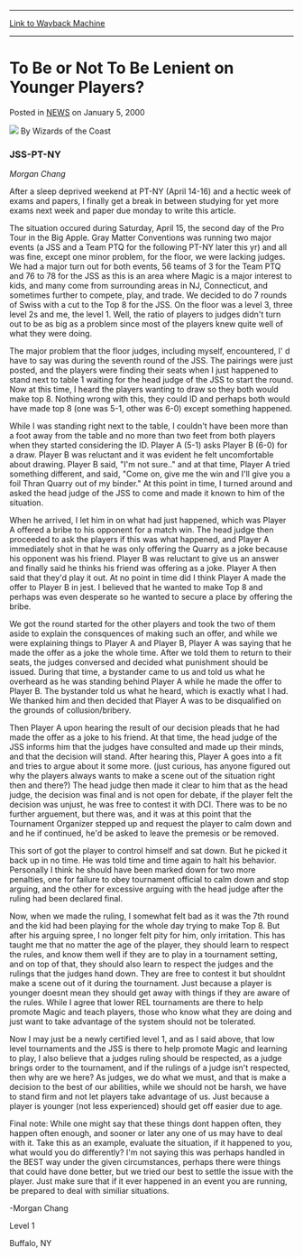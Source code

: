 
---
[Link to Wayback Machine](https://web.archive.org/web/20210501184741/https://magic.wizards.com/en/articles/archive/be-or-not-be-lenient-younger-players-2000-01-05)

[_metadata_:author]:- "Wizards of the Coast"
[_metadata_:description]:- "JSS-PT-NY Morgan Chang After a sleep deprived weekend at PT-NY (April 14-16) and a hectic week of exams and papers, I finally get a break in between studying for yet more exams next week and paper due monday to write this article. The situation occured during Saturday, April 15, the second day of the Pro Tour in the Big Apple. Gray Matter Conventions was running two major"
[_metadata_:generator]:- "Drupal 7 (http://drupal.org)"
[_metadata_:node]:- "938331"
[_metadata_:publish_date]:- "2000-01-05"
[_metadata_:source]:- "div-main-content"
[_metadata_:title]:- "To Be or Not To Be Lenient on Younger Players?"
[_metadata_:wayback_capture_timestamp]:- "2021-05-01 18:47:41"
[_metadata_:wayback_raw_url]:- "https://web.archive.org/web/20210501184741id_/https://magic.wizards.com/en/articles/archive/be-or-not-be-lenient-younger-players-2000-01-05"
[_metadata_:wayback_url]:- "https://magic.wizards.com/en/articles/archive/be-or-not-be-lenient-younger-players-2000-01-05"
---


To Be or Not To Be Lenient on Younger Players?
==============================================



 Posted in [NEWS](/en/articles?source=MX_Nav2020)
 on January 5, 2000 






![](https://media.magic.wizards.com/styles/auth_small/public/images/person/wizards_author.jpg)
By Wizards of the Coast











### JSS-PT-NY


*Morgan Chang*


After a sleep deprived weekend at PT-NY (April 14-16) and a hectic week of exams and papers, I finally get a break in between studying for yet more exams next week and paper due monday to write this article.


The situation occured during Saturday, April 15, the second day of the Pro Tour in the Big Apple. Gray Matter Conventions was running two major events (a JSS and a Team PTQ for the following PT-NY later this yr) and all was fine, except one minor problem, for the floor, we were lacking judges. We had a major turn out for both events, 56 teams of 3 for the Team PTQ and 76 to 78 for the JSS as this is an area where Magic is a major interest to kids, and many come from surrounding areas in NJ, Connecticut, and sometimes further to compete, play, and trade. We decided to do 7 rounds of Swiss with a cut to the Top 8 for the JSS. On the floor was a level 3, three level 2s and me, the level 1. Well, the ratio of players to judges didn't turn out to be as big as a problem since most of the players knew quite well of what they were doing.


The major problem that the floor judges, including myself, encountered, I' d have to say was during the seventh round of the JSS. The pairings were just posted, and the players were finding their seats when I just happened to stand next to table 1 waiting for the head judge of the JSS to start the round. Now at this time, I heard the players wanting to draw so they both would make top 8. Nothing wrong with this, they could ID and perhaps both would have made top 8 (one was 5-1, other was 6-0) except something happened.


While I was standing right next to the table, I couldn't have been more than a foot away from the table and no more than two feet from both players when they started considering the ID. Player A (5-1) asks Player B (6-0) for a draw. Player B was reluctant and it was evident he felt uncomfortable about drawing. Player B said, "I'm not sure.." and at that time, Player A tried something different, and said, "Come on, give me the win and I'll give you a foil Thran Quarry out of my binder." At this point in time, I turned around and asked the head judge of the JSS to come and made it known to him of the situation.


When he arrived, I let him in on what had just happened, which was Player A offered a bribe to his opponent for a match win. The head judge then proceeded to ask the players if this was what happened, and Player A immediately shot in that he was only offering the Quarry as a joke because his opponent was his friend. Player B was reluctant to give us an answer and finally said he thinks his friend was offering as a joke. Player A then said that they'd play it out. At no point in time did I think Player A made the offer to Player B in jest. I believed that he wanted to make Top 8 and perhaps was even desperate so he wanted to secure a place by offering the bribe.


We got the round started for the other players and took the two of them aside to explain the consquences of making such an offer, and while we were explaining things to Player A and Player B, Player A was saying that he made the offer as a joke the whole time. After we told them to return to their seats, the judges conversed and decided what punishment should be issued. During that time, a bystander came to us and told us what he overheard as he was standing behind Player A while he made the offer to Player B. The bystander told us what he heard, which is exactly what I had. We thanked him and then decided that Player A was to be disqualified on the grounds of collusion/bribery.


Then Player A upon hearing the result of our decision pleads that he had made the offer as a joke to his friend. At that time, the head judge of the JSS informs him that the judges have consulted and made up their minds, and that the decision will stand. After hearing this, Player A goes into a fit and tries to argue about it some more. (just curious, has anyone figured out why the players always wants to make a scene out of the situation right then and there?) The head judge then made it clear to him that as the head judge, the decision was final and is not open for debate, if the player felt the decision was unjust, he was free to contest it with DCI. There was to be no further arguement, but there was, and it was at this point that the Tournament Organizer stepped up and request the player to calm down and and he if continued, he'd be asked to leave the premesis or be removed.


This sort of got the player to control himself and sat down. But he picked it back up in no time. He was told time and time again to halt his behavior. Personally I think he should have been marked down for two more penalties, one for failure to obey tournament official to calm down and stop arguing, and the other for excessive arguing with the head judge after the ruling had been declared final.


Now, when we made the ruling, I somewhat felt bad as it was the 7th round and the kid had been playing for the whole day trying to make Top 8. But after his arguing spree, I no longer felt pity for him, only irritation. This has taught me that no matter the age of the player, they should learn to respect the rules, and know them well if they are to play in a tournament setting, and on top of that, they should also learn to respect the judges and the rulings that the judges hand down. They are free to contest it but shouldnt make a scene out of it during the tournament. Just because a player is younger doesnt mean they should get away with things if they are aware of the rules. While I agree that lower REL tournaments are there to help promote Magic and teach players, those who know what they are doing and just want to take advantage of the system should not be tolerated.


Now I may just be a newly certified level 1, and as I said above, that low level tournaments and the JSS is there to help promote Magic and learning to play, I also believe that a judges ruling should be respected, as a judge brings order to the tournament, and if the rulings of a judge isn't respected, then why are we here? As judges, we do what we must, and that is make a decision to the best of our abilities, while we should not be harsh, we have to stand firm and not let players take advantage of us. Just because a player is younger (not less experienced) should get off easier due to age.


Final note: While one might say that these things dont happen often, they happen often enough, and sooner or later any one of us may have to deal with it. Take this as an example, evaluate the situation, if it happened to you, what would you do differently? I'm not saying this was perhaps handled in the BEST way under the given circumstances, perhaps there were things that could have done better, but we tried our best to settle the issue with the player. Just make sure that if it ever happened in an event you are running, be prepared to deal with similiar situations.


-Morgan Chang  

Level 1  

Buffalo, NY







